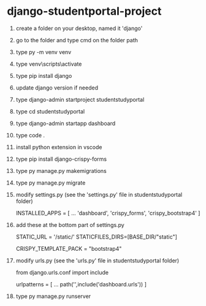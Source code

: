 # django-studentportal-project

1. create a folder on your desktop, named it 'django'
2. go to the folder and type cmd on the folder path
3. type py -m venv venv
4. type venv\scripts\activate
5. type pip install django
6. update django version if needed
7. type django-admin startproject studentstudyportal
8. type cd studentstudyportal
9. type django-admin startapp dashboard
10. type code .
11. install python extension in vscode
12. type pip install django-crispy-forms
13. type py manage.py makemigrations
14. type py manage.py migrate
15. modify settings.py (see the 'settings.py' file in studentstudyportal folder)

    INSTALLED_APPS = [
        ...
        'dashboard',
        'crispy_forms',
        'crispy_bootstrap4'
    ]

16. add these at the bottom part of settings.py 

    STATIC_URL = '/static/'
    STATICFILES_DIRS=[BASE_DIR/"static"]
    
    CRISPY_TEMPLATE_PACK = "bootstrap4"
    
17. modify urls.py (see the 'urls.py' file in studentstudyportal folder)

    from django.urls.conf import include
    
    urlpatterns = [
        ...
        path('',include('dashboard.urls'))
    ]

18. type py manage.py runserver
    
    
    

